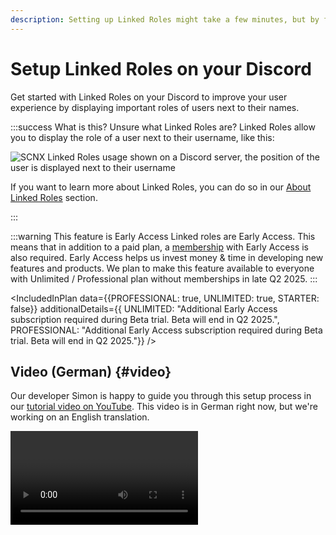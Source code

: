 ```yaml
---
description: Setting up Linked Roles might take a few minutes, but by following this guide, you can get started easily.
---
```


# Setup Linked Roles on your Discord

Get started with Linked Roles on your Discord to improve your user experience by displaying important roles of users
next to their names.

:::success What is this?
Unsure what Linked Roles are? Linked Roles allow you to display the role of a user next to their username, like this:

![SCNX Linked Roles usage shown on a Discord server, the position of the user is displayed next to their username](https://scnx.app/img/linked-roles-example.png)

If you want to learn more about Linked Roles, you can do so in our [About Linked Roles](./linked-roles/intro) section.

:::

:::warning This feature is Early Access
Linked roles are Early Access. This means that in addition to a paid plan,
a [membership](https://membership.scootkit.com) with Early Access is also required. Early Access helps us invest money &
time in developing new features and products. We plan to make this feature available to everyone with Unlimited /
Professional plan without memberships in late Q2 2025.
:::

<IncludedInPlan data={{PROFESSIONAL: true, UNLIMITED: true, STARTER: false}} additionalDetails={{
UNLIMITED: "Additional Early Access subscription required during Beta trial. Beta will end in Q2 2025.",
PROFESSIONAL: "Additional Early Access subscription required during Beta trial. Beta will end in Q2 2025."}} />

## Video (German) {#video}

Our developer Simon is happy to guide you through this setup process in
our [tutorial video on YouTube](https://www.youtube.com/watch?v=HR3yvTVpkOI). This video is in German right now, but
we're working on an English translation.

<Video url="https://www.youtube.com/watch?v=HR3yvTVpkOI" />

## 0. Pre-Flight-Checklist 🛫 {#step-0}

Before you can enable Linked Roles on your server, please ensure that

* you have [added your Server to SCNX](./setup).
* your server has the paid [Unlimited](./scnx/guilds/plans) (<PlanPrice plan="UNLIMITED" type="MONTHLY"/>)
  or [Professional](./scnx/guilds/plans) (<PlanPrice plan="PROFESSIONAL" type="MONTHLY"/>) plan, or consider using a
  free trial, if
  available for you.
* you are the owner of the server you want to enable this feature
  on ([why?](./scnx/guilds/trusted-admins#troubleshooting)) - if you are not the owner, please ask them to enable this
  feature for you and grant you access as a [Trusted Admin](./scnx/guilds/trusted-admins).
* you (or one of your trusted admins) have Early Access (purchasable with
  a [ScootKit Membership Level 2 or higher](https://membership.scootkit.com)) during the beta trial. After the beta
  trial ends (likely in Q2 2025), this requirement will be removed.
* you've got 5-10 minutes of time (our estimate is that this takes around six minutes to finish on a computer, on mobile
  it may take
  a bit longer) to finish this guide - don't stop in the middle; your progress won't be saved.

## 1. Time to get started {#step-1}

To get started with the setup, please open the [Linked Roles page](https://scnx.app/glink?page=linked-roles/enable) of
your server in the SCNX dashboard. There, click on "Start setup" to get started. You might be shown a video or a link to
this guide, but you can also click "Continue" there, since you are already here :wink:

## 2. Select credentials {#step-2}

Next, SCNX will prompt you to select which Discord credentials you want to use for Linked Roles. If you are using other
SCNX products, like [Modmail](./modmail/intro) or the [Custom Bot](./custom-bot/custom-commands), you can select them
from this list and [skip to step 3](#step-3). If you are not using any other product, please
follow [these instructions](#step-2-app).

![SCNX prompting user to select credential source](@site/docs/assets/linked-roles/setup/select-credentials.png)

### Creating a Discord bot application {#step-2-app}

If you are not using the credentials of another product, you'll need to create a new app in your Discord Developer
Dashboard.

To do so, visit the [Discord Developer Portal](https://discord.com/developers/applications). There, create a new
application by clicking on "New Application" on the upper-right side of your Developer Portal. A modal will open. Enter
the name of the application (you can change this later), read & accept
the [Discord Developer Terms of Service](https://discord.com/developers/docs/policies-and-agreements/terms-of-service)
and the [Discord Developer Policy](https://discord.com/developers/docs/policies-and-agreements/developer-policy) (these
policies also apply to your use of the Discord API as part of SCNX) and create your bot by confirming with "Create".

![This screenshot shows how to create a new application in the Discord Developer Portal](@site/docs/assets/setup/custom-bot-1.png)

Next, open the "Bot"-Settings in the navigation bar on the left-hand side.
There, you can configure the avatar and username.

The final step in the Developer Dashboard is to generate a token and copy it. To do so, open the "Bot" page of your
application
and click on "Reset token" (still on the Bot page) and confirm your request in the modal. You might get asked
to enter a 2FA-Code for your Discord-Account.

Once done, please **copy the token of your bot and enter it on SCNX**.

![This screenshot shows how to generate and copy the Bot Secret](@site/docs/assets/setup/custom-bot-3.png)

Once done, SCNX will check your token and synchronize data with Discord. Once done, you can continue
with [the next step](#step-3).

## 3. Save redirect URL {#step-3}

Once your credentials are checked and SCNX has synchronized some Linked-Role data with Discord, you'll need to open the
Oauth2 page of your Discord Developer Portal. The easiest way to do so is to click on the link that is visible on SCNX.
Alternatively, you can click on "Oauth2" tab in your developer dashboard.

![This screenshots shows how the user should click on "Open Oauth2 panel"](@site/docs/assets/linked-roles/setup/click-on-oauth2-page.png)

Once you've opened the Oauth2 page, you'll need to copy and paste the redirect URL from your SCNX Dashboard. Doing this
is easy: Simply click on the URL shown in SCNX (this will copy the URL to your clipboard). If you are wondering, the
redirect URL should look something like this:
`https://linked-roles.scnx.app/api/b4e5e89a-1c92-11f0-b688-03c2706e348f/callback` (the middle part might change based on
your server).

![This screenshots shows which value the user should copy from the dashboard](@site/docs/assets/linked-roles/setup/copy-redirect-url.png)

Go back to the "Oauth2"-Page
in your Discord Developer Portal. There, scroll to "Redirects", click on "Add another" and paste the URL you just copied
in the text field. Remember to save your changes!

![This screenshot shows where to paste the copied redirect URL](@site/docs/assets/linked-roles/setup/enter-redirect-url.webp)

## 4. Enter Client Secret {#step-4}

:::warning Confusion avoidance warning
There's a big difference between your **Bot Token** and **Client Secret**. Please double-check which value you are
entering to avoid issues later. For this step, you'll need the **Client Secret**, not the Bot Token.
:::

Once you've entered and saved the Redirect URL, please stay on the "Oauth2 page". Below "Client Information", generate
the Client secret, by clicking on "Reset Secret" below the "Client Secret" field. Discord might ask you to verify your
account by entering a 2FA code. Once this is done, you'll be able to copy the Client secret. Enter the copied value in your
SCNX Dashboard and click on "Create Linked-Roles" to finish setup.

![This screenshot shows how to copy the client secret](@site/docs/assets/linked-roles/setup/copy-client-secret.png)

## 5. Time to party 🎉 {#step-5}

:::info Don't worry
Your new Linked Role Bot won't stay online unless you use another SCNX product with the same credentials.
:::

Finally, finish setup by inviting the Linked Roles Bot to your server. Do so by clicking "Invite Linked-Roles-Bot" in
the dashboard. Once done, you can continue by creating your first Linked Role. To learn more about that, continue in
our [Role management documentation](./linked-roles/role-management#create-linked-scnx-role), where we explain how to
create your Linked Roles on SCNX and on Discord. You can also jump
to [the Linked Roles index page](/docs/linked-roles/overview) if you are looking for something else to continue with.

![This screenshot shows the success message after setup](@site/docs/assets/linked-roles/setup/success-party-time.png)